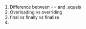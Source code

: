 1. Difference between == and .equals
2. Overloading vs overriding
3. final vs finally vs finalize
4. 
	